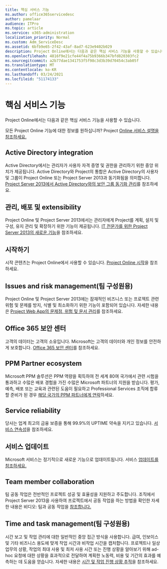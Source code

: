 ```yaml
---
title: 핵심 서비스 기능
ms.author: office365servicedesc
author: pamelaar
audience: ITPro
ms.topic: article
ms.service: o365-administration
localization_priority: Normal
ms.custom: Adm_ServiceDesc
ms.assetid: 6bfb9e65-2f42-43af-8ad7-623e9402b029
description: Project Online에서는 다음과 같은 핵심 서비스 기능을 사용할 수 있습니다.
ms.openlocfilehash: 4816f9e21cfe44f4a75b9366b347bfd820303fc2
ms.sourcegitcommit: a2b77dae1341753f5f98c3d3b39d70454c3ab05f
ms.translationtype: MT
ms.contentlocale: ko-KR
ms.lasthandoff: 03/24/2021
ms.locfileid: "51174133"
---
```

# <a name="core-services-functionality"></a>핵심 서비스 기능

Project Online에서는 다음과 같은 핵심 서비스 기능을 사용할 수 있습니다.
  
모든 Project Online 기능에 대한 정보를 원하십니까? Project [Online 서비스 설명을 참조하세요.](project-online-service-description.md)
  
## <a name="active-directory-integration"></a>Active Directory integration

Active Directory에서는 관리자가 사용자 자격 증명 및 권한을 관리하기 위한 중앙 위치가 제공됩니다. Active Directory와 Project의 통합은 Active Directory의 사용자 및 그룹이 Project Online 또는 Project Server 2013과 동기화됨을 의미합니다. [Project Server 2013에서 Active Directory와의 보안 그룹 동기화 관리](/project/manage-security-group-synchronization-with-active-directory-in-project-server)를 참조하세요.
  
## <a name="administration-deployment-and-extensibility"></a>관리, 배포 및 extensibility

Project Online 및 Project Server 2013에서는 관리자에게 Project를 계획, 설치 및 구성, 유지 관리 및 확장하기 위한 기능이 제공됩니다. [IT 전문가를 위한 Project Server 2013의 새로운 기능](/project/what-s-new-for-it-pros-in-project-server-2016)을 참조하세요.
  
## <a name="getting-started"></a>시작하기

시작 콘텐츠는 Project Online에서 사용할 수 있습니다. [Project Online 시작](https://support.office.com/article/E3E5F64F-ADA5-4F9D-A578-130B2D4E5F11)을 참조하세요.
  
## <a name="issues-and-risk-management-for-team-members"></a>Issues and risk management(팀 구성원용)

Project Online 및 Project Server 2013에는 잠재적인 비즈니스 또는 프로젝트 관련 위험 및 문제를 방지, 식별 및 최소화하기 위한 기능이 포함되어 있습니다. 자세한 내용은 [Project Web App의 문제점, 위험 및 문서 관리](/previous-versions/office/project-server-2010/hh767484(v=office.14))를 참조하세요.
  
## <a name="office-365-trust-center"></a>Office 365 보안 센터

고객의 데이터는 고객의 소유입니다. Microsoft는 고객의 데이터와 개인 정보를 안전하게 보호합니다. [Office 365 보안 센터](https://go.microsoft.com/fwlink/?LinkId=402637)를 참조하세요.
  
## <a name="ppm-partner-ecosystem"></a>PPM Partner ecosystem

Microsoft PPM 솔루션은 PPM 역량을 획득하여 전 세계 80여 국가에서 관련 시험을 통과하고 수많은 배포 경험을 가진 수많은 Microsoft 파트너의 지원을 받습니다. 평가, 예측, 배포 또는 교육과 관련된 도움이 필요하고 Professional Services 조직에 합류할 준비가 된 경우 [해당 국가의 PPM 파트너에게 연락](https://go.microsoft.com/fwlink/p/?LinkId=272646)하세요.
  
## <a name="service-reliability"></a>Service reliability

당사는 업계 최고의 금융 보증을 통해 99.9%의 UPTIME 약속을 지키고 있습니다. [서비스 연속성](https://go.microsoft.com/fwlink/?LinkId=402653)을 참조하세요.
  
## <a name="service-updates"></a>서비스 업데이트

Microsoft 서비스는 정기적으로 새로운 기능으로 업데이트됩니다. 서비스 [업데이트를 참조하세요.](../office-365-platform-service-description/service-updates.md)
  
## <a name="team-member-collaboration"></a>Team member collaboration

팀 공동 작업은 전반적인 프로젝트 성공 및 효율성을 지원하고 주도합니다. 조직에서 Project Server 2013을 사용하여 프로젝트에서 공동 작업을 하는 방법을 확인한 자세한 내용은 비디오: 팀과 공동 작업을 [참조합니다.](https://go.microsoft.com/fwlink/?LinkId=402628)
  
## <a name="time-and-task-management-for-team-members"></a>Time and task management(팀 구성원용)

시간 보고 및 작업 관리에 대한 일반적인 중앙 접근 방식을 사용합니다. 급여, 인보이스 및 기타 비즈니스 용도에 맞게 작업 시간과 비작업 시간을 캡처합니다. 프로젝트나 일상 업무의 상황, 작업의 최대 사용 및 최저 사용 시간 또는 진행 상황을 알아보기 위해 ad-hoc 요청에 대한 상황을 효과적으로 전달하여 계획한 노동력, 비용 및 기간의 효과를 예측하는 데 도움을 얻습니다. 자세한 내용은 [시간 및 작업 진행 상황 추적](https://go.microsoft.com/fwlink/p/?LinkId=271321)을 참조하세요.
